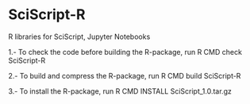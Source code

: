 # SciScript-R
R libraries for SciScript, Jupyter Notebooks

1.- To check the code before building the R-package, run
      R CMD check SciScript-R

2.- To build and compress the R-package, run
      R CMD build SciScript-R
      
3.- To install the R-package, run
      R CMD INSTALL SciScript_1.0.tar.gz
